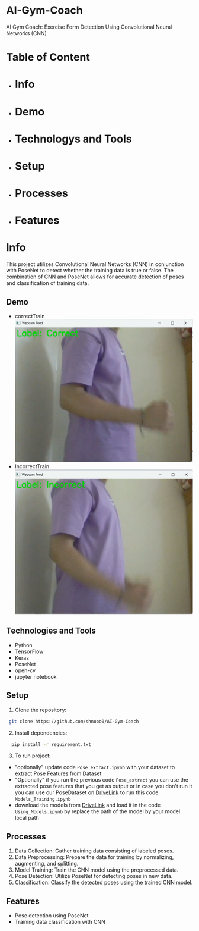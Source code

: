 # AI-Gym-Coach
AI Gym Coach: Exercise Form Detection Using Convolutional Neural Networks (CNN)

# Table of Content
- # Info
- # Demo
- # Technologys and Tools
- # Setup
- # Processes
- # Features


# Info
This project utilizes Convolutional Neural Networks (CNN) in conjunction with PoseNet to detect whether the training data is true or false.
The combination of CNN and PoseNet allows for accurate detection of poses and classification of training data.

## Demo
- correctTrain
![CorrectTrain](https://github.com/shnooo0/AI-Gym-Coach/blob/main/Images/correct_Train.png)
- IncorrectTrain
![IncorrectTrain](https://github.com/shnooo0/AI-Gym-Coach/blob/main/Images/Incorrect_Train.png)

## Technologies and Tools

- Python
- TensorFlow
- Keras
- PoseNet
- open-cv
- jupyter notebook


## Setup

1. Clone the repository:

  ```bash
   git clone https://github.com/shnooo0/AI-Gym-Coach 
  ```

2. Install dependencies:
 ```bash
   pip install -r requirement.txt
  ```

3. To run project:
- "optionally" update code ```Pose_extract.ipynb``` with your dataset to extract Pose Features from Dataset
- "Optionally" if you run the previous code ```Pose_extract``` you can use the extracted pose features that you get as output or in case you don't run it you can use our PoseDataset on [DriveLink](https://drive.google.com/drive/u/0/folders/1aBBl88ddYuxOkktYSYWYdPf8SDtqS0ev) to run this code ```Models_Training.ipynb```
- download the models from [DriveLink](https://drive.google.com/drive/u/0/folders/1aBBl88ddYuxOkktYSYWYdPf8SDtqS0ev) and load it in the code ```Using_Models.ipynb``` by replace the path of the model by your model local path

## Processes

1. Data Collection: Gather training data consisting of labeled poses.
2. Data Preprocessing: Prepare the data for training by normalizing, augmenting, and splitting.
3. Model Training: Train the CNN model using the preprocessed data.
4. Pose Detection: Utilize PoseNet for detecting poses in new data.
5. Classification: Classify the detected poses using the trained CNN model.


## Features

- Pose detection using PoseNet
- Training data classification with CNN
